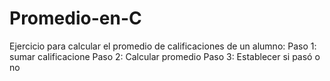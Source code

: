# Promedio-en-C
Ejercicio para calcular el promedio de calificaciones de un alumno: 
Paso 1: sumar calificacione
Paso 2: Calcular promedio
Paso 3: Establecer si pasó o no 
